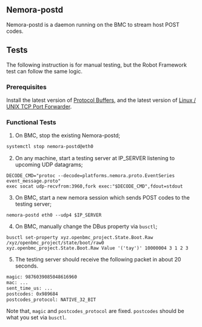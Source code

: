 ## Nemora-postd

Nemora-postd is a daemon running on the BMC to stream host POST codes.

## Tests

The following instruction is for manual testing, but the Robot Framework test can follow the same logic.

### Prerequisites
Install the latest version of [Protocol Buffers](https://github.com/protocolbuffers/protobuf/releases/tag/v3.13.0), and the latest version of [Linux / UNIX TCP Port Forwarder](http://www.dest-unreach.org/socat/).

### Functional Tests
1. On BMC, stop the existing Nemora-postd;
```bash
systemctl stop nemora-postd@eth0
```
2. On any machine, start a testing server at IP_SERVER listening to upcoming UDP datagrams;
```
DECODE_CMD="protoc --decode=platforms.nemora.proto.EventSeries event_message.proto"
exec socat udp-recvfrom:3960,fork exec:"$DECODE_CMD",fdout=stdout
```
3. On BMC, start a new nemora session which sends POST codes to the testing server;
```
nemora-postd eth0 --udp4 $IP_SERVER
```
4. On BMC, manually change the DBus property via `busctl`;
```
busctl set-property xyz.openbmc_project.State.Boot.Raw /xyz/openbmc_project/state/boot/raw0 xyz.openbmc_project.State.Boot.Raw Value '('tay')' 10000004 3 1 2 3
```
5. The testing server should receive the following packet in about 20 seconds.
```bash
magic: 9876039085048616960
mac: ...
sent_time_us: ...
postcodes: 0x989684
postcodes_protocol: NATIVE_32_BIT
```
Note that, `magic` and `postcodes_protocol` are fixed. `postcodes` should be what you set via `busctl`.
